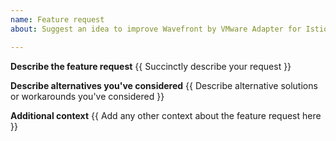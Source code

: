 ```yaml
---
name: Feature request
about: Suggest an idea to improve Wavefront by VMware Adapter for Istio

---
```


**Describe the feature request**
{{ Succinctly describe your request }}

**Describe alternatives you've considered**
{{ Describe alternative solutions or workarounds you've considered }}

**Additional context**
{{ Add any other context about the feature request here }}

